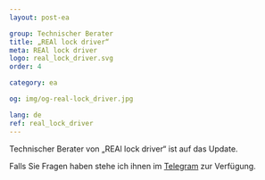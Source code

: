 ```yaml
---
layout: post-ea

group: Technischer Berater
title: „REAl lock driver“
meta: REAl lock driver
logo: real_lock_driver.svg
order: 4

category: ea

og: img/og-real-lock_driver.jpg

lang: de
ref: real_lock_driver
---
```


Technischer Berater von „REAl lock driver“ ist auf das Update.

Falls Sie Fragen haben stehe ich ihnen im <a href="https://t.me/chutkoy" target="_blank">Telegram</a> zur Verfügung.
